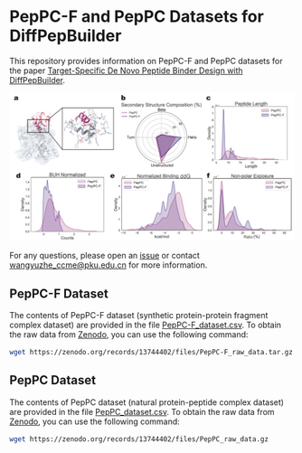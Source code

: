 # PepPC-F and PepPC Datasets for DiffPepBuilder

This repository provides information on PepPC-F and PepPC datasets for the paper [Target-Specific De Novo Peptide Binder Design with DiffPepBuilder](https://arxiv.org/abs/2405.00128).

![plot](datasets.jpg)

For any questions, please open an [issue](https://github.com/YuzheWangPKU/DiffPepBuilder/issues) or contact wangyuzhe_ccme@pku.edu.cn for more information.

## PepPC-F Dataset

The contents of PepPC-F dataset (synthetic protein-protein fragment complex dataset) are provided in the file [PepPC-F_dataset.csv](PepPC-F_dataset.csv). To obtain the raw data from [Zenodo](https://zenodo.org/records/13744402), you can use the following command:

```bash
wget https://zenodo.org/records/13744402/files/PepPC-F_raw_data.tar.gz
```

## PepPC Dataset

The contents of PepPC dataset (natural protein-peptide complex dataset) are provided in the file [PepPC_dataset.csv](PepPC_dataset.csv). To obtain the raw data from [Zenodo](https://zenodo.org/records/13744402), you can use the following command:

```bash
wget https://zenodo.org/records/13744402/files/PepPC_raw_data.gz
```